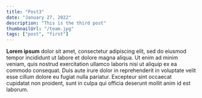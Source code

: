 ```yaml
---
title: "Post3"
date: "January 27, 2022"
description: "This is the third post"
thumbnailUrl: "/team.jpg"
tags: ["post", "first"]
---
```


<b>Lorem ipsum</b> dolor sit amet, consectetur adipiscing elit, sed do eiusmod tempor incididunt ut labore et dolore magna aliqua. Ut enim ad minim veniam, quis nostrud exercitation ullamco laboris nisi ut aliquip ex ea commodo consequat. Duis aute irure dolor in reprehenderit in voluptate velit esse cillum dolore eu fugiat nulla pariatur. Excepteur sint occaecat cupidatat non proident, sunt in culpa qui officia deserunt mollit anim id est laborum.
